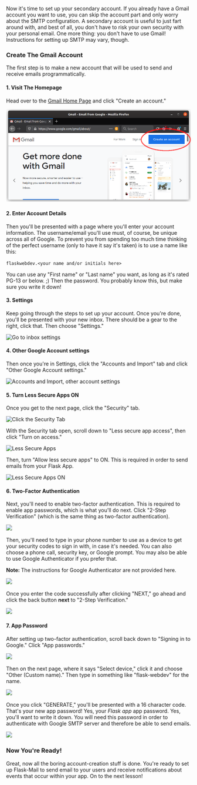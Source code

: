 Now it's time to set up your secondary account. If you already have a Gmail account you want to use, you can skip the account  part and only worry about the SMTP configuration. A secondary account is useful to just fart around with, and best of all, you don't have to risk your own security with your personal email. One more thing: you don't have to use Gmail! Instructions for setting up SMTP may vary, though.

### Create The Gmail Account

The first step is to make a new account that will be used to send and receive emails programmatically.

#### 1. Visit The Homepage

Head over to the <a href="https://www.google.com/gmail/about/" target="_blank">Gmail Home Page</a> and click "Create an account."

![Gmail home page](../images/gmail/gmail1_home_marked.png)

#### 2. Enter Account Details

Then you'll be presented with a page where you'll enter your account information. The username/email you'll use must, of course, be unique across all of Google. To prevent you from spending too much time thinking of the perfect username (only to have it say it's taken) is to use a name like this:

```flaskwebdev.<your name and/or initials here>```

You can use any "First name" or "Last name" you want, as long as it's rated PG-13 or below. ;) Then the password. You probably know this, but make sure you write it down!

#### 3. Settings

Keep going through the steps to set up your account. Once you're done, you'll be presented with your new inbox. There should be a gear to the right, click that. Then choose "Settings."

![Go to inbox settings](../images/gmail/gmail2b_inbox_settings_marked.png)

#### 4. Other Google Account settings

Then once you're in Settings, click the "Accounts and Import" tab and click "Other Google Account settings."

![Accounts and Import, other account settings](../images/gmail/gmail3_other_settings_marked.png)

#### 5. Turn Less Secure Apps ON

Once you get to the next page, click the "Security" tab.

![Click the Security Tab](../images/gmail/gmail4_security.png)

With the Security tab open, scroll down to "Less secure app access", then click "Turn on access."

![Less Secure Apps](../images/gmail/gmail5_less_secure.png)

Then, turn "Allow less secure apps" to ON. This is required in order to send emails from your Flask App.

![Less Secure Apps ON](../images/gmail/gmail6_less_secure_ON.png)

#### 6. Two-Factor Authentication

Next, you'll need to enable two-factor authentication. This is required to enable app passwords, which is what you'll do next. Click "2-Step Verification" (which is the same thing as two-factor authentication).

![](../images/gmail/gmail7_signing_in_2_step.png)

Then, you'll need to type in your phone number to use as a device to get your security codes to sign in with, in case it's needed. You can also choose a phone call, security key, or Google prompt. You may also be able to use Google Authenticator if you prefer that.

<div class="alert alert-warning" role="alert"><strong>Note: </strong>The instructions for Google Authenticator are not provided here.</div>

![](../images/gmail/gmail8_get_code.png)

Once you enter the code successfully after clicking "NEXT," go ahead and click the back button **next** to "2-Step Verification."

![](../images/gmail/gmail9_exit_2_step.png)

#### 7. App Password

After setting up two-factor authentication, scroll back down to "Signing in to Google." Click "App passwords."

![](../images/gmail/gmail10_signing_in_app_pw.png)

Then on the next page, where it says "Select device," click it and choose "Other (Custom name)." Then type in something like "flask-webdev" for the name.

![](../images/gmail/gmail11_app_pw_other.png)

Once you click "GENERATE," you'll be presented with a 16 character code. That's your new app password! Yes, your *Flask app* app password. Yes, you'll want to write it down. You will need this password in order to authenticate with Google SMTP server and therefore be able to send emails.

![](../images/gmail/gmail_12_generated_app_pw.png)

### Now You're Ready!

Great, now all the boring account-creation stuff is done. You're ready to set up Flask-Mail to send email to your users and receive notifications about events that occur within your app. On to the next lesson!
